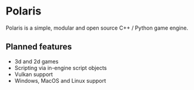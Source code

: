 # Polaris
Polaris is a simple, modular and open source C++ / Python game engine.

## Planned features
- 3d and 2d games
- Scripting via in-engine script objects
- Vulkan support
- Windows, MacOS and Linux support
